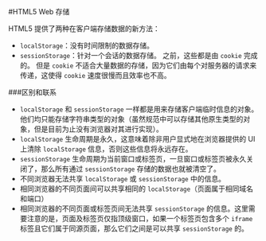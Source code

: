 ﻿#HTML5 Web 存储


HTML5 提供了两种在客户端存储数据的新方法：
- `localStorage`：没有时间限制的数据存储。
- `sessionStorage`：针对一个会话的数据存储。
之前，这些都是由 `cookie` 完成的。 但是 `cookie` 不适合大量数据的存储，因为它们由每个对服务器的请求来传递，这使得 `cookie` 速度很慢而且效率也不高。

###区别和联系
- `localStorage` 和 `sessionStorage` 一样都是用来存储客户端临时信息的对象。他们均只能存储字符串类型的对象（虽然规范中可以存储其他原生类型的对象，但是目前为止没有浏览器对其进行实现）。
- `localStorage` 生命周期是永久，这意味着除非用户显式地在浏览器提供的 UI 上清除 `localStorage` 信息，否则这些信息将永远存在。
- `sessionStorage` 生命周期为当前窗口或标签页，一旦窗口或标签页被永久关闭了，那么所有通过 `sessionStorage` 存储的数据也就被清空了。
- 不同浏览器无法共享 `localStorage` 或 `sessionStorage` 中的信息。
- 相同浏览器的不同页面间可以共享相同的 `localStorage`（页面属于相同域名和端口）
- 相同浏览器的不同页面或标签页间无法共享 `sessionStorage` 的信息。这里需要注意的是，页面及标签页仅指顶级窗口，如果一个标签页包含多个 `iframe` 标签且它们属于同源页面，那么它们之间是可以共享 `sessionStorage` 的。